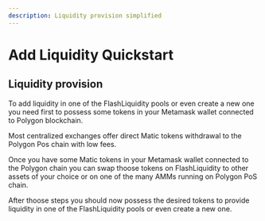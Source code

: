 ```yaml
---
description: Liquidity provision simplified
---
```


# Add Liquidity Quickstart

## Liquidity provision

To add liquidity in one of the FlashLiquidity pools or even create a new one you need first to possess some tokens in your Metamask wallet connected to Polygon blockchain.

Most centralized exchanges offer direct Matic tokens withdrawal to the Polygon Pos chain with low fees.

Once you have some Matic tokens in your Metamask wallet connected to the Polygon chain you can swap thoose tokens on FlashLiquidity to other assets of your choice or on one of the many AMMs running on Polygon PoS chain.

After thoose steps you should now possess the desired tokens to provide liquidity in one of the FlashLiquidity pools or even create a new one.



&#x20;  &#x20;
